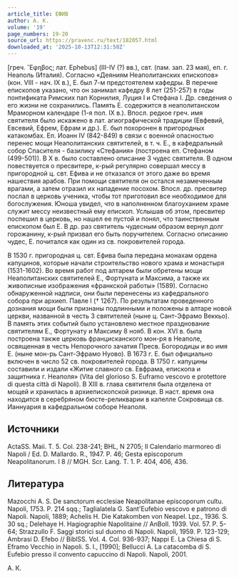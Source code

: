 ```yaml
---
article_title: ЕФИВ
author: А. К.
volume: '19'
page_numbers: 19-20
source_url: https://pravenc.ru/text/182057.html
downloaded_at: '2025-10-13T12:31:58Z'
---
```


[греч. ῎Εφηβος; лат. Ephebus] (III-IV (?) вв.), свт. (пам. зап. 23 мая), еп. г. Неаполь (Италия). Согласно «Деяниям Неаполитанских епископов» (кон. VIII - нач. IX в.), Е. был 7-м предстоятелем кафедры. В перечне епископов указано, что он занимал кафедру 8 лет (251-257) в годы понтификата Римских пап Корнилия, Луция I и Стефана I. Др. сведения о его жизни не сохранились. Память Е. содержится в неаполитанском Мраморном календаре (1-я пол. IX в.). Впосл. редкое греч. имя святителя было искажено в лат. агиографической традиции (Евфевий, Евсевий, Ефрем, Ефрам и др.). Е. был похоронен в пригородных катакомбах. Еп. Иоанн IV (842-849) в связи с военной опасностью перенес мощи Неаполитанских святителей, в т. ч. Е., в кафедральный собор Спасителя - базилику «Стефания» (построена еп. Стефаном (499-501)). В X в. было составлено описание 3 чудес святителя. В одном повествуется о пресвитере, к-рый регулярно совершал мессу в пригородной ц. свт. Ефива и не отказался от этого даже во время нашествия арабов. При помощи святителя он остался незамеченным врагами, а затем отразил их нападение посохом. Впосл. др. пресвитер послал в церковь ученика, чтобы тот приготовил все необходимое для богослужения. Юноша увидел, что в наполненном благоуханием храме служит мессу неизвестный ему епископ. Услышав об этом, пресвитер поспешил в церковь, но нашел ее пустой и понял, что таинственным епископом был Е. В др. раз святитель чудесным образом вернул долг горожанину, к-рый призвал его быть поручителем. Согласно описанию чудес, Е. почитался как один из св. покровителей города.

В 1530 г. пригородная ц. свт. Ефива была передана монахам ордена капуцинов, которые начали строительство нового храма и монастыря (1531-1602). Во время работ под алтарем были обретены мощи Неаполитанских святителей Е., Фортуната и Максима, а также их живописные изображения «франкской работы» (1589). Согласно обнаруженной надписи, они были перенесены из кафедрального собора при архиеп. Павле I († 1267). По результатам проведенного дознания мощи были признаны подлинными и положены в алтаре новой церкви, названной в честь 3 святителей (ныне ц. Сант-Эфрамо Веккьо). В память этих событий было установлено местное празднование святителям Е., Фортунату и Максиму 8 нояб. В кон. XVI в. была построена также церковь францисканского мон-ря в Неаполе, освященная в честь Непорочного зачатия Пресв. Богородицы и во имя Е. (ныне мон-рь Сант-Эфрамо Нуово). В 1673 г. Е. был официально включен в число 52 св. покровителей города. В 1750 г. капуцины составили и издали «Житие славного св. Евфрама, епископа и защитника г. Неаполя» (Vita del glorioso S. Euframo vescovo e protettore di questa città di Napoli). В XIII в. глава святителя была отделена от мощей и хранилась в архиепископской ризнице. В наст. время она находится в серебряном бюсте-реликварии в капелле Сокровища св. Ианнуария в кафедральном соборе Неаполя.

## Источники

ActaSS. Maii. T. 5. Col. 238-241; BHL, N 2705; Il Calendario marmoreo di Napoli / Ed. D. Mallardo. R., 1947. P. 46; Gesta episcoporum Neapolitanorum. I 8 // MGH. Scr. Lang. T. 1. P. 404, 406, 436.

## Литература

Mazocchi A. S. De sanctorum ecclesiae Neapolitanae episcoporum cultu. Napoli, 1753. P. 214 sqq.; Taglialatela G. Sant'Eufebio vescovo e patrono di Napoli. Napoli, 1889; Achelis H. Die Katakomben von Neapel. Lpz., 1936. S. 30 sq.; Delehaye H. Hagiographie Napolitaine // AnBoll. 1939. Vol. 57. P. 5-64; Strazzullo F. Saggi storici sul duomo di Napoli. Napoli, 1959. P. 123-129; Ambrasi D. Efebo // BiblSS. Vol. 4. Col. 936-937; Nappi E. La Chiesa di S. Eframo Vecchio in Napoli. S. l., [1990]; Bellucci A. La catacomba di S. Eufebio presso il convento capuccino di Napoli. Napoli, 2001.

А. К.
